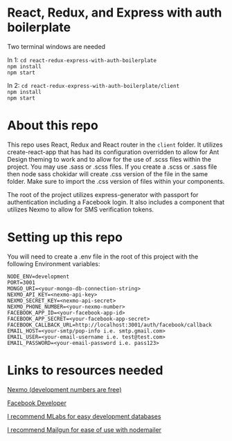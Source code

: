 # React, Redux, and Express with auth boilerplate
Two terminal windows are needed

In 1:
`cd react-redux-express-with-auth-boilerplate`  
`npm install`  
`npm start`  

In 2:
`cd react-redux-express-with-auth-boilerplate/client`  
`npm install`  
`npm start`

# About this repo
This repo uses React, Redux and React router in the `client` folder.
It utilizes create-react-app that has had its configuration overridden to allow for Ant Design theming to work and to allow for the use of .scss files within the project. You may use .sass or .scss files. If you create a .scss or .sass file then node sass chokidar will create .css version of the file in the same folder. Make sure to import the .css version of files within your components.

The root of the project utilizes express-generator with passport for authentication including a Facebook login. It also includes a component that utilizes Nexmo to allow for SMS verification tokens.

# Setting up this repo
You will need to create a .env file in the root of this project with the following Environment variables:
```
NODE_ENV=development
PORT=3001
MONGO_URI=<your-mongo-db-connection-string>
NEXMO_API_KEY=<nexmo-api-key>
NEXMO_SECRET_KEY=<nexmo-api-secret>
NEXMO_PHONE_NUMBER=<your-nexmo-number>
FACEBOOK_APP_ID=<your-facebook-app-id>
FACEBOOK_APP_SECRET=<your-facebook-app-secret>
FACEBOOK_CALLBACK_URL=http://localhost:3001/auth/facebook/callback
EMAIL_HOST=<your-smtp/pop-info i.e. smtp.gmail.com>
EMAIL_USER=<your-email-username i.e. test@test.com>
EMAIL_PASSWORD=<your-email-password i.e. pass123>
```

# Links to resources needed
[Nexmo (development numbers are free)](https://www.nexmo.com/)

[Facebook Developer](https://developers.facebook.com/)

[I recommend MLabs for easy development databases](https://mlab.com/)

[I recommend Mailgun for ease of use with nodemailer](https://www.mailgun.com/)

